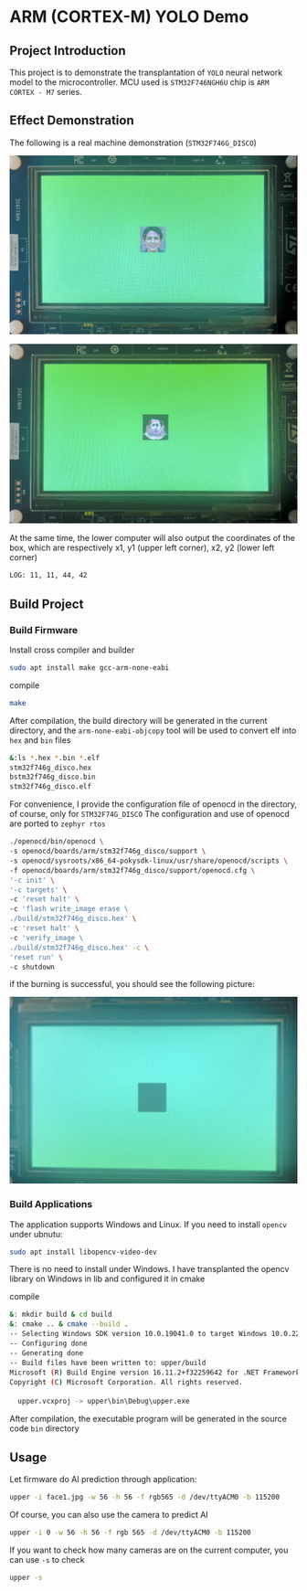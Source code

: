 # ARM (CORTEX-M)  YOLO Demo


## Project Introduction
This project is to demonstrate the transplantation of `YOLO` neural network model to the microcontroller. MCU used is `STM32F746NGH6U` chip is `ARM CORTEX - M7` series.

## Effect Demonstration
The following is a real machine demonstration (`STM32F746G_DISCO`)

<p align="center">
  <img alt="demo" src="./img/1.jpg">
</p>
<p align="center">
  <img alt="demo" src="./img/2.jpg">
</p>

At the same time, the lower computer will also output the coordinates of the box, which are respectively x1, y1 (upper left corner), x2, y2 (lower left corner)
```bash
LOG: 11, 11, 44, 42
```

## Build Project
### Build Firmware
Install cross compiler and builder
```bash
sudo apt install make gcc-arm-none-eabi
```
compile
```bash
make
```
After compilation, the build directory will be generated in the current directory, and the `arm-none-eabi-objcopy` tool will be used to convert elf into `hex` and `bin` files
```bash
&:ls *.hex *.bin *.elf
stm32f746g_disco.hex
bstm32f746g_disco.bin
stm32f746g_disco.elf
```
For convenience, I provide the configuration file of openocd in the directory, of course, only for `STM32F74G_DISCO`
The configuration and use of openocd are ported to `zephyr rtos`
```bash
./openocd/bin/openocd \
-s openocd/boards/arm/stm32f746g_disco/support \
-s openocd/sysroots/x86_64-pokysdk-linux/usr/share/openocd/scripts \
-f openocd/boards/arm/stm32f746g_disco/support/openocd.cfg \
'-c init' \
'-c targets' \
-c 'reset halt' \
-c 'flash write_image erase \
./build/stm32f746g_disco.hex' \
-c 'reset halt' \
-c 'verify_image \
./build/stm32f746g_disco.hex' -c \
'reset run' \
-c shutdown
```
if the burning is successful, you should see the following picture:
<p align="center">
  <img alt="test" src="./img/test.jpg">
</p>

### Build Applications
The application supports Windows and Linux. If you need to install `opencv` under ubnutu:
```bash
sudo apt install libopencv-video-dev
```
There is no need to install under Windows. I have transplanted the opencv library on Windows in lib and configured it in cmake

compile
```bash
&: mkdir build & cd build
&: cmake .. & cmake --build .
-- Selecting Windows SDK version 10.0.19041.0 to target Windows 10.0.22000.
-- Configuring done
-- Generating done
-- Build files have been written to: upper/build
Microsoft (R) Build Engine version 16.11.2+f32259642 for .NET Framework
Copyright (C) Microsoft Corporation. All rights reserved.

  upper.vcxproj -> upper\bin\Debug\upper.exe
```
After compilation, the executable program will be generated in the source code `bin` directory

## Usage
Let firmware do AI prediction through application:
```bash
upper -i face1.jpg -w 56 -h 56 -f rgb565 -d /dev/ttyACM0 -b 115200
```
Of course, you can also use the camera to predict AI
```bash
upper -i 0 -w 56 -h 56 -f rgb 565 -d /dev/ttyACM0 -b 115200
```
If you want to check how many cameras are on the current computer, you can use `-s` to check
```bash
upper -s
```
